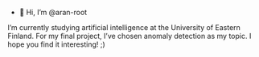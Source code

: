 - 👋 Hi, I’m @aran-root
  
I’m currently studying artificial intelligence at the University of Eastern Finland. For my final project, I’ve chosen anomaly detection as my topic. I hope you find it interesting! ;)
